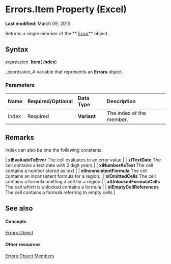 
# Errors.Item Property (Excel)

 **Last modified:** March 09, 2015

Returns a single member of the  ** [Error](bc8c4e3c-c831-58fd-c367-4246ad510ba9.md)** object.

## Syntax

 _expression_. **Item**( **_Index_**)

 _expression_A variable that represents an  **Errors** object.


### Parameters



|**Name**|**Required/Optional**|**Data Type**|**Description**|
|:-----|:-----|:-----|:-----|
|Index|Required| **Variant**|The index of the member.|

## Remarks

Index can also be one the following constants.



| **xlEvaluateToError** The cell evaluates to an error value.|
| **xlTextDate** The cell contains a text date with 2 digit years.|
| **xlNumberAsText** The cell contains a number stored as text.|
| **xlInconsistentFormula** The cell contains an inconsistent formula for a region.|
| **xlOmittedCells** The cell contains a formula omitting a cell for a region.|
| **xlUnlockedFormulaCells** The cell which is unlocked contains a formula.|
| **xlEmptyCellReferences** The cell contains a formula referring to empty cells.|

## See also


#### Concepts


 [Errors Object](d2b50bbf-2685-fc5f-74c5-fa8bb9955f2a.md)
#### Other resources


 [Errors Object Members](0f601644-7675-bd01-b085-b7d31dd9c86d.md)
